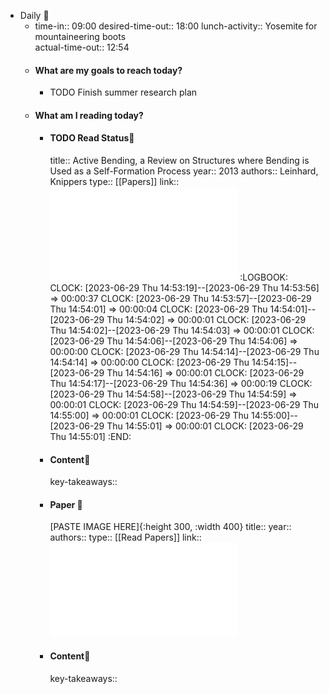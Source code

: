 - Daily 📌
	- time-in:: 09:00
	  desired-time-out:: 18:00
	  lunch-activity:: Yosemite for mountaineering boots   
	  actual-time-out:: 12:54
	- #### What are my goals to reach today?
		- TODO Finish summer research plan
	- #### What am I reading today?
		- #### TODO Read Status📖
		  title:: Active Bending, a Review on Structures where Bending is Used as a Self-Formation Process
		  year:: 2013
		  authors:: Leinhard, Knippers
		  type:: [[Papers]]
		  link:: ![Lienhard_et_al._-_2013_-_Active_Bending,_a_Review_on_Structures_where_Bendi_1687519148049_0.pdf](../assets/Lienhard_et_al._-_2013_-_Active_Bending,_a_Review_on_Structures_where_Bendi_1687519148049_0_1688044360476_0.pdf)
		  :LOGBOOK:
		  CLOCK: [2023-06-29 Thu 14:53:19]--[2023-06-29 Thu 14:53:56] =>  00:00:37
		  CLOCK: [2023-06-29 Thu 14:53:57]--[2023-06-29 Thu 14:54:01] =>  00:00:04
		  CLOCK: [2023-06-29 Thu 14:54:01]--[2023-06-29 Thu 14:54:02] =>  00:00:01
		  CLOCK: [2023-06-29 Thu 14:54:02]--[2023-06-29 Thu 14:54:03] =>  00:00:01
		  CLOCK: [2023-06-29 Thu 14:54:06]--[2023-06-29 Thu 14:54:06] =>  00:00:00
		  CLOCK: [2023-06-29 Thu 14:54:14]--[2023-06-29 Thu 14:54:14] =>  00:00:00
		  CLOCK: [2023-06-29 Thu 14:54:15]--[2023-06-29 Thu 14:54:16] =>  00:00:01
		  CLOCK: [2023-06-29 Thu 14:54:17]--[2023-06-29 Thu 14:54:36] =>  00:00:19
		  CLOCK: [2023-06-29 Thu 14:54:58]--[2023-06-29 Thu 14:54:59] =>  00:00:01
		  CLOCK: [2023-06-29 Thu 14:54:59]--[2023-06-29 Thu 14:55:00] =>  00:00:01
		  CLOCK: [2023-06-29 Thu 14:55:00]--[2023-06-29 Thu 14:55:01] =>  00:00:01
		  CLOCK: [2023-06-29 Thu 14:55:01]
		  :END:
		- #### Content📝
		  key-takeaways::
		- #### Paper 📖
		  [PASTE IMAGE HERE]{:height 300, :width 400}
		  title:: 
		  year:: 
		  authors:: 
		  type:: [[Read Papers]]
		  link:: ![Lienhard - Bending-Active Structures.pdf](../assets/Lienhard_-_Bending-Active_Structures_1687519855369_0.pdf)
		- #### Content📝
		  key-takeaways::